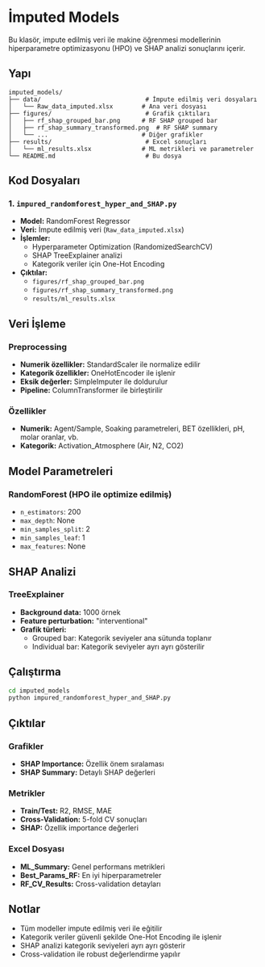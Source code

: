 # İmputed Models

Bu klasör, impute edilmiş veri ile makine öğrenmesi modellerinin hiperparametre optimizasyonu (HPO) ve SHAP analizi sonuçlarını içerir.

## Yapı

```
imputed_models/
├── data/                             # İmpute edilmiş veri dosyaları
│   └── Raw_data_imputed.xlsx        # Ana veri dosyası
├── figures/                          # Grafik çıktıları
│   ├── rf_shap_grouped_bar.png      # RF SHAP grouped bar
│   ├── rf_shap_summary_transformed.png  # RF SHAP summary
│   └── ...                          # Diğer grafikler
├── results/                          # Excel sonuçları
│   └── ml_results.xlsx              # ML metrikleri ve parametreler
└── README.md                         # Bu dosya
```

## Kod Dosyaları

### 1. `impured_randomforest_hyper_and_SHAP.py`
- **Model:** RandomForest Regressor
- **Veri:** İmpute edilmiş veri (`Raw_data_imputed.xlsx`)
- **İşlemler:**
  - Hyperparameter Optimization (RandomizedSearchCV)
  - SHAP TreeExplainer analizi
  - Kategorik veriler için One-Hot Encoding
- **Çıktılar:**
  - `figures/rf_shap_grouped_bar.png`
  - `figures/rf_shap_summary_transformed.png`
  - `results/ml_results.xlsx`

## Veri İşleme

### Preprocessing
- **Numerik özellikler:** StandardScaler ile normalize edilir
- **Kategorik özellikler:** OneHotEncoder ile işlenir
- **Eksik değerler:** SimpleImputer ile doldurulur
- **Pipeline:** ColumnTransformer ile birleştirilir

### Özellikler
- **Numerik:** Agent/Sample, Soaking parametreleri, BET özellikleri, pH, molar oranlar, vb.
- **Kategorik:** Activation_Atmosphere (Air, N2, CO2)

## Model Parametreleri

### RandomForest (HPO ile optimize edilmiş)
- `n_estimators`: 200
- `max_depth`: None
- `min_samples_split`: 2
- `min_samples_leaf`: 1
- `max_features`: None

## SHAP Analizi

### TreeExplainer
- **Background data:** 1000 örnek
- **Feature perturbation:** "interventional"
- **Grafik türleri:**
  - Grouped bar: Kategorik seviyeler ana sütunda toplanır
  - Individual bar: Kategorik seviyeler ayrı ayrı gösterilir

## Çalıştırma

```bash
cd imputed_models
python impured_randomforest_hyper_and_SHAP.py
```

## Çıktılar

### Grafikler
- **SHAP Importance:** Özellik önem sıralaması
- **SHAP Summary:** Detaylı SHAP değerleri

### Metrikler
- **Train/Test:** R2, RMSE, MAE
- **Cross-Validation:** 5-fold CV sonuçları
- **SHAP:** Özellik importance değerleri

### Excel Dosyası
- **ML_Summary:** Genel performans metrikleri
- **Best_Params_RF:** En iyi hiperparametreler
- **RF_CV_Results:** Cross-validation detayları

## Notlar

- Tüm modeller impute edilmiş veri ile eğitilir
- Kategorik veriler güvenli şekilde One-Hot Encoding ile işlenir
- SHAP analizi kategorik seviyeleri ayrı ayrı gösterir
- Cross-validation ile robust değerlendirme yapılır
